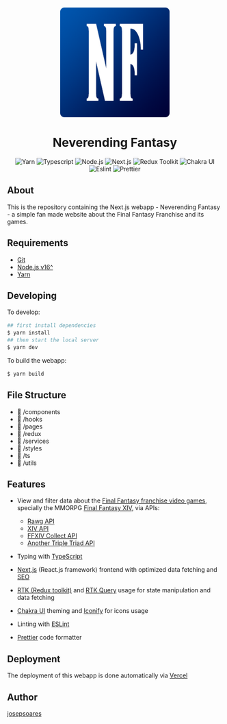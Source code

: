 <p align="center">
  <img src="/public/favicons/android-chrome-256x256.png"
    alt="Neverending Fantasy Logo">
</p>

<h1 align='center'>
Neverending Fantasy
</h1>

<p align="center">
  <img src='https://img.shields.io/badge/yarn-%232C8EBB.svg?style=for-the-badge&logo=yarn&logoColor=white' alt='Yarn' />
  <img src='https://img.shields.io/badge/TypeScript-007ACC?style=for-the-badge&logo=typescript&logoColor=white' alt='Typescript' />
  <img src='https://img.shields.io/badge/Node.js-43853D?style=for-the-badge&logo=node.js&logoColor=white' alt='Node.js' />
  <img src='https://img.shields.io/badge/Next-black?style=for-the-badge&logo=next.js&logoColor=white' alt='Next.js' />
  <img src='https://img.shields.io/badge/redux-%23593d88.svg?style=for-the-badge&logo=redux&logoColor=white' alt='Redux Toolkit' />
  <img src='https://img.shields.io/badge/chakra-%234ED1C5.svg?style=for-the-badge&logo=chakraui&logoColor=white' alt='Chakra UI' />
  <img src='https://img.shields.io/badge/ESLint-4B3263?style=for-the-badge&logo=eslint&logoColor=white' alt='Eslint' />
  <img src='https://img.shields.io/badge/code_style-prettier-18ffff.svg?style=for-the-badge&labelColor=grey' alt='Prettier' />
</p>

## About

This is the repository containing the Next.js webapp - Neverending Fantasy - a simple fan made website about the Final Fantasy Franchise and its games.

## Requirements

- [Git](https://git-scm.com)
- [Node.js v16^](https://nodejs.org/en/)
- [Yarn](https://yarnpkg.com)

## Developing

To develop:

```bash
## first install dependencies
$ yarn install
## then start the local server
$ yarn dev
```

To build the webapp:

```bash
$ yarn build
```

## File Structure

- 📁 /components
- 📁 /hooks
- 📁 /pages
- 📁 /redux
- 📁 /services
- 📁 /styles
- 📁 /ts
- 📁 /utils

## Features

- View and filter data about the [Final Fantasy franchise video games](https://eu.finalfantasy.com), specially the MMORPG [Final Fantasy XIV](https://eu.finalfantasyxiv.com), via APIs:

  - [Rawg API](https://api.rawg.io/docs/)
  - [XIV API](https://xivapi.com)
  - [FFXIV Collect API](https://ffxivcollect.com)
  - [Another Triple Triad API](https://triad.raelys.com)
    &nbsp;

- Typing with [TypeScript](https://github.com/microsoft/TypeScript)
- [Next.js](https://nextjs.org) (React.js framework) frontend with optimized data fetching and [SEO](https://developers.google.com/search/docs/beginner/seo-starter-guide)
- [RTK (Redux toolkit)](https://redux-toolkit.js.org) and [RTK Query](https://redux-toolkit.js.org/rtk-query/overview) usage for state manipulation and data fetching
- [Chakra UI](https://chakra-ui.com) theming and [Iconify](https://iconify.design) for icons usage
- Linting with [ESLint](https://eslint.org)
- [Prettier](https://github.com/prettier/prettier) code formatter

## Deployment

The deployment of this webapp is done automatically via [Vercel](https://vercel.com)

## Author

[josepsoares](https://josepsoares.vercel.app)
